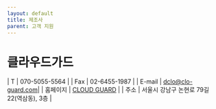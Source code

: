 ```yaml
---
layout: default
title: 제조사
parent: 고객 지원
---
```


# 클라우드가드
<div class="code-example" markdown="1">

| T | 070-5055-5564  |
| Fax   | 02-6455-1987  |
| E-mail | dclo@clo-guard.com|
| 홈페이지 | [CLOUD GUARD](https://www.clo-guard.com/) |
| 주소 | 서울시 강남구 논현로 79길 22(역삼동), 3층 |